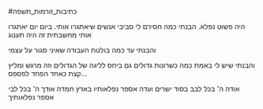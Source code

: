 #כתיבות_זורמות_תשפה 

היה פשוט נפלא. הבנתי כמה חסירם לי סביבי אנשים שיאתגרו אותי. ביום יום
יאתגרו אותי מחשבתית
זה היה תענוג

והבנתי עד כמה בולטת העבודה שאיני סגור על עצמי

והבנתי שיש לי באמת כמה כשרונות גדולים גם ביחס לליגה של הגדולים
וזה מרגש ומליץ קצת כאחד
הפחד לפספס...

אודה ה' בכל לבב בסוד ישרים ועדה אספר נפלאותיו בארץ חמדה
אודך ה' בכל לבי אספר נפלאותיך

